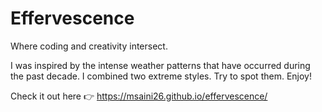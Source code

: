 # Effervescence

Where coding and creativity intersect.

I was inspired by the intense weather patterns that have occurred during the past decade. I
combined two extreme styles. Try to spot them. Enjoy!

Check it out here 👉 https://msaini26.github.io/effervescence/
